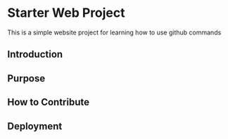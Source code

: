 # Starter Web Project
This is a simple website project for learning how to use github commands

## Introduction

## Purpose

## How to Contribute

## Deployment